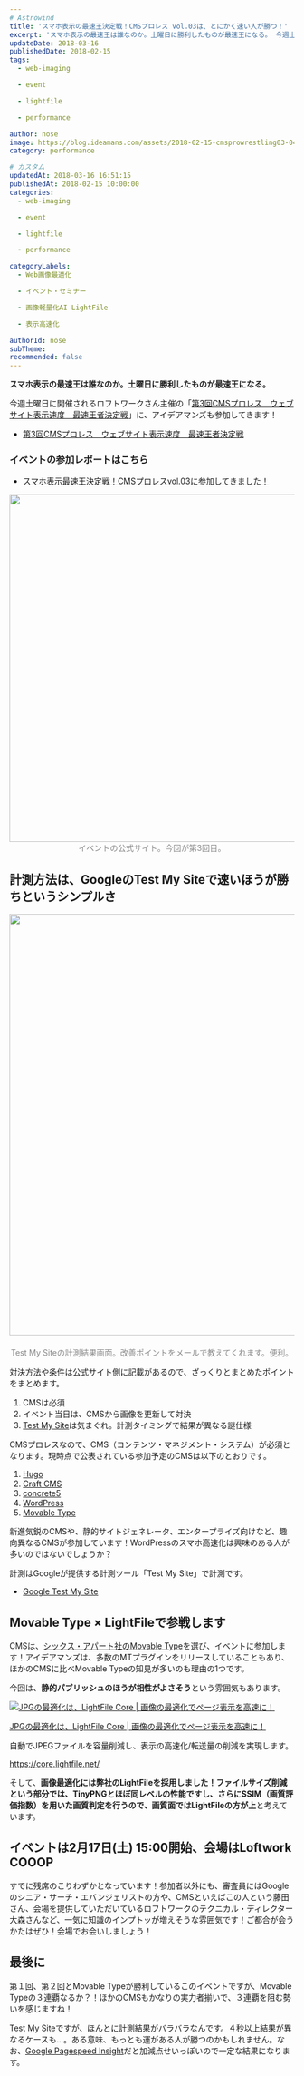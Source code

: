 ```yaml
---
# Astrowind
title: 'スマホ表示の最速王決定戦！CMSプロレス vol.03は、とにかく速い人が勝つ！'
excerpt: 'スマホ表示の最速王は誰なのか。土曜日に勝利したものが最速王になる。 今週土曜日に...'
updateDate: 2018-03-16
publishedDate: 2018-02-15
tags: 
  - web-imaging

  - event

  - lightfile

  - performance

author: nose
image: https://blog.ideamans.com/assets/2018-02-15-cmsprowrestling03-04.jpg
category: performance

# カスタム
updatedAt: 2018-03-16 16:51:15
publishedAt: 2018-02-15 10:00:00
categories: 
  - web-imaging

  - event

  - lightfile

  - performance

categoryLabels: 
  - Web画像最適化

  - イベント・セミナー

  - 画像軽量化AI LightFile

  - 表示高速化

authorId: nose
subTheme: 
recommended: false
---
```


<p><strong>スマホ表示の最速王は誰なのか。土曜日に勝利したものが最速王になる。</strong></p>
<p>今週土曜日に開催されるロフトワークさん主催の「<a href="https://loftwork.com/jp/event/20180217_cms_wrestling" target="_blank">第3回CMSプロレス　ウェブサイト表示速度　最速王者決定戦</a>」に、アイデアマンズも参加してきます！</p>
<ul><li><a href="https://loftwork.com/jp/event/20180217_cms_wrestling" target="_blank">第3回CMSプロレス　ウェブサイト表示速度　最速王者決定戦</a></li></ul>
<h3>イベントの参加レポートはこちら</h3>
<ul><li><a href="https://blog.ideamans.com/2018/02/cmsvol03-result.html">スマホ表示最速王決定戦！CMSプロレスvol.03に参加してきました！</a></li></ul>
<p style="text-align: center;"><img alt="2018-02-15-cmsprowrestling03-01.jpg" src="https://blog.ideamans.com/assets/2018-02-15-cmsprowrestling03-01.jpg" width="1297" height="613" class="mt-image-center"><span></span><span style="color: #888888;">イベントの公式サイト。今回が第3回目。</span></p>
<p> </p>
<h2><span>計測方法は、GoogleのTest My Siteで速いほうが勝ちというシンプルさ</span></h2>
<p style="text-align: center;"><span><img alt="2018-02-15-cmsprowrestling03-02.jpg" src="https://blog.ideamans.com/assets/2018-02-15-cmsprowrestling03-02.jpg" width="1280" height="743" class="mt-image-center" style="text-align: center; display: block; margin: 0 auto 20px;"><span style="color: #888888;">Test My Siteの計測結果画面。改善ポイントをメールで教えてくれます。便利。</span></span></p>
<p><span>対決方法や条件は公式サイト側に記載があるので、ざっくりとまとめたポイントをまとめます。</span></p>
<ol><li><span>CMSは必須</span></li><li><span>イベント当日は、CMSから画像を更新して対決</span></li><li><a href="https://testmysite.withgoogle.com/intl/ja-jp" target="_blank">Test My Site</a>は気まぐれ。計測タイミングで結果が異なる謎仕様</li></ol>
<p><span>CMSプロレスなので、CMS（コンテンツ・マネジメント・システム）が必須となります。現時点で公表されている参加予定のCMSは以下のとおりです。</span></p>
<ol><li><a href="https://gohugo.io/" target="_blank"><span>Hugo</span></a></li><li><a href="https://craftcms.com/" target="_blank"><span>Craft CMS</span></a></li><li><a href="https://concrete5-japan.org/" target="_blank"><span>concrete5</span></a></li><li><a href="https://ja.wordpress.org/" target="_blank"><span>WordPress</span></a></li><li><a href="https://www.sixapart.jp/movabletype/" target="_blank"><span>Movable Type</span></a></li></ol>
<p><span>新進気鋭のCMSや、静的サイトジェネレータ、エンタープライズ向けなど、趣向異なるCMSが参加しています！WordPressのスマホ高速化は興味のある人が多いのではないでしょうか？</span></p>
<p><span>計測はGoogleが提供する計測ツール「Test My Site」で計測です。</span></p>
<ul><li><a href="https://testmysite.withgoogle.com/intl/ja-jp" target="_blank"><span>Google Test My Site</span></a></li></ul>
<p> </p>
<h2>Movable Type × LightFileで参戦します</h2>
<p>CMSは、<a href="https://www.sixapart.jp/movabletype/" target="_blank">シックス・アパート社のMovable Type</a>を選び、イベントに参加します！アイデアマンズは、多数のMTプラグインをリリースしていることもあり、ほかのCMSに比べMovable Typeの知見が多いのも理由の1つです。</p>
<p>今回は、<strong>静的パブリッシュのほうが相性がよさそう</strong>という雰囲気もあります。</p>
<div class="serviceBox">
<div class="serviceImage"><a href="https://core.lightfile.net/" target="_blank"><img src="https://blog.ideamans.com/assets/service-lfc.jpg" alt="JPGの最適化は、LightFile Core | 画像の最適化でページ表示を高速に！"></a></div>
<div class="serviceText">
<p class="serviceTitle"><a href="https://core.lightfile.net/" target="_blank">JPGの最適化は、LightFile Core | 画像の最適化でページ表示を高速に！</a></p>
<p class="serviceDesc">自動でJPEGファイルを容量削減し、表示の高速化/転送量の削減を実現します。</p>
<p class="serviceLink"><a href="https://core.lightfile.net/" target="_blank">https://core.lightfile.net/</a></p>
</div>
</div>
<p>そして、<strong>画像最適化には弊社のLightFileを採用しました！ファイルサイズ削減という部分では、TinyPNGとほぼ同レベルの性能ですし、さらにSSIM（画質評価指数）を用いた画質判定を行うので、画質面ではLightFileの方が上</strong>と考えています。</p>
<p> </p>
<h2>イベントは2月17日(土) 15:00開始、会場はLoftwork COOOP</h2>
<p>すでに残席のこりわずかとなっています！参加者以外にも、審査員にはGoogleのシニア・サーチ・エバンジェリストの方や、CMSといえばこの人という藤田さん、会場を提供していただいているロフトワークのテクニカル・ディレクター大森さんなど、一気に知識のインプトッが増えそうな雰囲気です！ご都合が会うかたはぜひ！会場でお会いしましょう！</p>
<p> </p>
<h2>最後に</h2>
<p>第１回、第２回とMovable Typeが勝利しているこのイベントですが、Movable Typeの３連覇なるか？！ほかのCMSもかなりの実力者揃いで、３連覇を阻む勢いを感じますね！</p>
<p>Test My Siteですが、ほんとに計測結果がバラバラなんです。４秒以上結果が異なるケースも...。ある意味、もっとも運がある人が勝つのかもしれません。なお、<a href="https://developers.google.com/speed/pagespeed/insights/?hl=ja" target="_blank">Google Pagespeed Insight</a>だと加減点せいっぽいので一定な結果になります。</p>
<p> </p>
